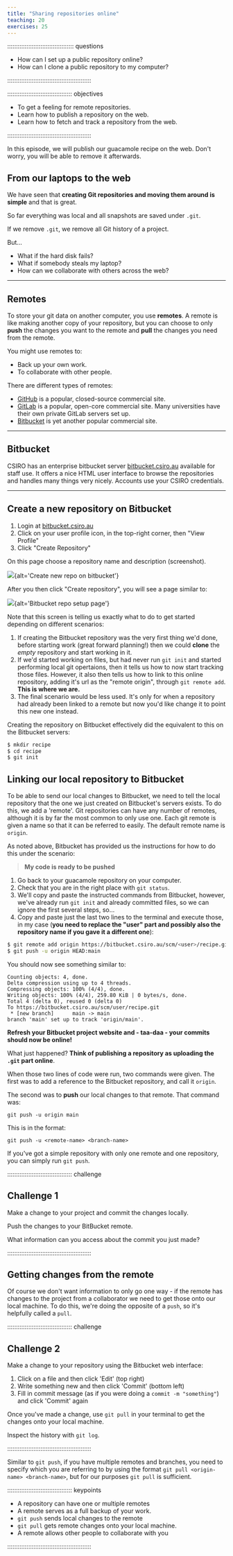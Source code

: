```yaml
---
title: "Sharing repositories online"
teaching: 20
exercises: 25
---
```


:::::::::::::::::::::::::::::::::::::: questions 

- How can I set up a public repository online?
- How can I clone a public repository to my computer?

::::::::::::::::::::::::::::::::::::::::::::::::

::::::::::::::::::::::::::::::::::::: objectives

- To get a feeling for remote repositories. 
- Learn how to publish a repository on the web.
- Learn how to fetch and track a repository from the web.

::::::::::::::::::::::::::::::::::::::::::::::::

In this episode, we will publish our guacamole recipe on the web. Don't worry, you will be able
to remove it afterwards.


## From our laptops to the web

We have seen that **creating Git repositories and moving them around is
simple** and that is great.

So far everything was local and all snapshots are saved under `.git`.

If we remove `.git`, we remove all Git history of a project.

But...
- What if the hard disk fails?
- What if somebody steals my laptop?
- How can we collaborate with others across the web?

---

## Remotes

To store your git data on another computer, you use **remotes**.  A
remote is like making another copy of your repository, but you can choose to only
**push** the changes you want to the remote and **pull** the changes you need
from the remote.

You might use remotes to:
- Back up your own work.
- To collaborate with other people.

There are different types of remotes:
- [GitHub](https://github.com) is a popular, closed-source commercial site.
- [GitLab](https://about.gitlab.com) is a popular, open-core
  commercial site.  Many universities have their own private GitLab servers
  set up.
- [Bitbucket](https://bitbucket.org) is yet another popular commercial site.

---

## Bitbucket

CSIRO has an enterprise bitbucket server [bitbucket.csiro.au](bitbucket.csiro.au) 
available for staff use. It offers a nice HTML user interface to browse the repositories 
and handles many things very nicely. Accounts use your CSIRO credentials. 

---

## Create a new repository on Bitbucket

1. Login at [bitbucket.csiro.au](bitbucket.csiro.au) 
2. Click on your user profile icon, in the top-right corner, then "View Profile"
3. Click "Create Repository"

On this page choose a repository name and description (screenshot).

![](fig/bitbucket/create.png){alt='Create new repo on bitbucket'}  
  
After you then click "Create repository", you will see a page similar to:

![](fig/bitbucket/init.png){alt='Bitbucket repo setup page'}  
  
Note that this screen is telling us exactly what to do to get started depending on different scenarios:
1. If creating the Bitbucket repository was the very first thing we'd done, before starting work (great
forward planning!) then we could **clone** the *empty* repository and start working in it. 
2. If we'd started working on files, but had never run `git init` and started performing local git 
opertaions, then it tells us how to now start tracking those files. However, it also then tells us how 
to link to this online repository, adding it's url as the "remote origin", through `git remote add`. 
**This is where we are.** 
3. The final scenario would be less used. It's only for when a repository had already been linked to a remote
but now you'd like change it to point this new one instead.  
  
Creating the repository on Bitbucket effectively did the equivalent to this on the Bitbucket servers:  

```bash
$ mkdir recipe 
$ cd recipe
$ git init
```


## Linking our local repository to Bitbucket

To be able to send our local changes to Bitbucket, we need to tell the local repository that the one we just 
created on Bitbucket's servers exists. To do this, we add a 'remote'. Git repositories can have any number of 
remotes, although it is by far the most common to only use one. Each git remote is given a name so that it can 
be referred to easily. The default remote name is `origin`.

As noted above, Bitbucket has provided us the instructions for how to do this under the scenario:

> **My code is ready to be pushed**

1. Go back to your guacamole repository on your computer.
2. Check that you are in the right place with `git status`.
3. We'll copy and paste the instructed commands from Bitbucket, however, we've already run `git init` and
already committed files, so we can ignore the first several steps, so...
3. Copy and paste just the last two lines to the terminal and execute those, in my case (**you
  need to replace the "user" part and possibly also the repository name if you gave it a different one**):

```bash
$ git remote add origin https://bitbucket.csiro.au/scm/<user>/recipe.git
$ git push -u origin HEAD:main
```

You should now see something similar to:

```output
Counting objects: 4, done.
Delta compression using up to 4 threads.
Compressing objects: 100% (4/4), done.
Writing objects: 100% (4/4), 259.80 KiB | 0 bytes/s, done.
Total 4 (delta 0), reused 0 (delta 0)
To https://bitbucket.csiro.au/scm/user/recipe.git
 * [new branch]      main -> main
branch 'main' set up to track 'origin/main'.
```

**Refresh your Bitbucket project website and - taa-daa - your commits should now be
online!**

What just happened? **Think of publishing a repository as uploading the `.git` part online**.

When those two lines of code were run, two commands were given. The first was to add a reference to the 
Bitbucket repository, and call it `origin`.

The second was to **push** our local changes to that remote. That command was:

```
git push -u origin main
```

This is in the format:

```
git push -u <remote-name> <branch-name>
```

If you've got a simple repository with only one remote and one repository, you can simply run `git push`.

  
::::::::::::::::::::::::::::::::::::: challenge 
  
## Challenge 1

Make a change to your project and commit the changes locally. 

Push the changes to your BitBucket remote.

What information can you access about the commit you just made?

::::::::::::::::::::::::::::::::::::::::::::::::

## Getting changes from the remote

Of course we don't want information to only go one way - if the remote has changes to the project from a collaborator 
we need to get those onto our local machine. To do this, we're doing the opposite of a `push`, so it's helpfully 
called a `pull`.

::::::::::::::::::::::::::::::::::::: challenge 

## Challenge 2

Make a change to your repository using the Bitbucket web interface: 
1. Click on a file and then click 'Edit' (top right)
2. Write something new and then click 'Commit' (bottom left)
3. Fill in commit message (as if you were doing a `commit -m "something"`) and click 'Commit' again

Once you've made a change, use `git pull` in your terminal to get the changes onto your local machine.

Inspect the history with `git log`.

::::::::::::::::::::::::::::::::::::::::::::::::


Similar to `git push`, if you have multiple remotes and branches, you need to specify which you are referring 
to by using the format `git pull <origin-name> <branch-name>`, but for our purposes `git pull` is sufficient.

::::::::::::::::::::::::::::::::::::: keypoints 

- A repository can have one or multiple remotes
- A remote serves as a full backup of your work.
- `git push` sends local changes to the remote
- `git pull` gets remote changes onto your local machine.
- A remote allows other people to collaborate with you

::::::::::::::::::::::::::::::::::::::::::::::::

[r-markdown]: https://rmarkdown.rstudio.com/
